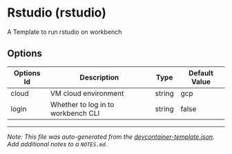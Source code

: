 # Rstudio (rstudio)

A Template to run rstudio on workbench

## Options

| Options Id | Description                        | Type   | Default Value |
| ---------- | ---------------------------------- | ------ | ------------- |
| cloud      | VM cloud environment               | string | gcp           |
| login      | Whether to log in to workbench CLI | string | false         |

---

_Note: This file was auto-generated from the [devcontainer-template.json](https://github.com/verily-src/workbench-app-devcontainers/blob/main/src/rstudio/devcontainer-template.json). Add additional notes to a `NOTES.md`._

